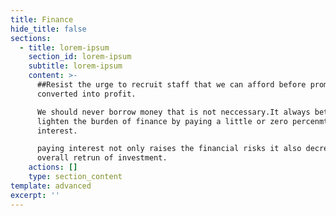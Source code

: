 ```yaml
---
title: Finance
hide_title: false
sections:
  - title: lorem-ipsum
    section_id: lorem-ipsum
    subtitle: lorem-ipsum
    content: >-
      ##Resist the urge to recruit staff that we can afford before promises are
      converted into profit.

      We should never borrow money that is not neccessary.It always better to
      lighten the burden of finance by paying a little or zero percenmt
      interest.

      paying interest not only raises the financial risks it also decreases the
      overall retrun of investment.
    actions: []
    type: section_content
template: advanced
excerpt: ''
---
```

